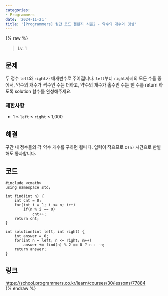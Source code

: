 ```yaml
---
categories:
- Programmers
date: '2024-11-21'
title: '[Programmers] 월간 코드 챌린지 시즌2 - 약수의 개수와 덧셈'
---
```


{% raw %}
> Lv. 1<br>

## 문제
두 정수  `left`와  `right`가 매개변수로 주어집니다.  `left`부터  `right`까지의 모든 수들 중에서, 약수의 개수가 짝수인 수는 더하고, 약수의 개수가 홀수인 수는 뺀 수를 return 하도록 solution 함수를 완성해주세요.

### 제한사항
-   1 ≤  `left`  ≤  `right`  ≤ 1,000

## 해결
구간 내 정수들의 각 약수 개수를 구하면 됩니다. 입력이 작으므로 `O(n)` 시간으로 판별해도 통과합니다.

## 코드
```
#include <cmath>
using namespace std;

int find(int n) {
    int cnt = 0;
    for(int i = 1; i <= n; i++)
        if(n % i == 0)
            cnt++;
    return cnt;
}

int solution(int left, int right) {
    int answer = 0;
    for(int n = left; n <= right; n++)
        answer += find(n) % 2 == 0 ? n : -n;
    return answer;
}
```

## 링크
https://school.programmers.co.kr/learn/courses/30/lessons/77884<br>
{% endraw %}